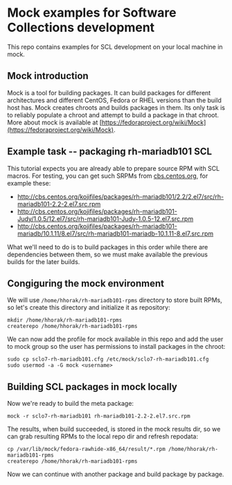 # Mock examples for Software Collections development

This repo contains examples for SCL development on your local machine in mock.

## Mock introduction

Mock is a tool for building packages. It can build packages for different architectures and different CentOS, Fedora or RHEL versions than the build host has. Mock creates chroots and builds packages in them. Its only task is to reliably populate a chroot and attempt to build a package in that chroot. More about mock is available at [https://fedoraproject.org/wiki/Mock](https://fedoraproject.org/wiki/Mock).

## Example task -- packaging rh-mariadb101 SCL

This tutorial expects you are already able to prepare source RPM with SCL macros. For testing, you can get such SRPMs from [cbs.centos.org](http://cbs.centos.org), for example these:

* http://cbs.centos.org/kojifiles/packages/rh-mariadb101/2.2/2.el7/src/rh-mariadb101-2.2-2.el7.src.rpm
* http://cbs.centos.org/kojifiles/packages/rh-mariadb101-Judy/1.0.5/12.el7/src/rh-mariadb101-Judy-1.0.5-12.el7.src.rpm
* http://cbs.centos.org/kojifiles/packages/rh-mariadb101-mariadb/10.1.11/8.el7/src/rh-mariadb101-mariadb-10.1.11-8.el7.src.rpm

What we'll need to do is to build packages in this order while there are dependencies between them, so we must make available the previous builds for the later builds.

## Congiguring the mock environment

We will use `/home/hhorak/rh-mariadb101-rpms` directory to store built RPMs, so let's create this directory and initialize it as repository:

```
mkdir /home/hhorak/rh-mariadb101-rpms
createrepo /home/hhorak/rh-mariadb101-rpms
```

We can now add the profile for mock available in this repo and add the user to mock group so the user has permissions to install packages in the chroot:
```
sudo cp sclo7-rh-mariadb101.cfg /etc/mock/sclo7-rh-mariadb101.cfg
sudo usermod -a -G mock <username>
```

## Building SCL packages in mock locally

Now we're ready to build the meta package:
```
mock -r sclo7-rh-mariadb101 rh-mariadb101-2.2-2.el7.src.rpm
```

The results, when build succeeded, is stored in the mock results dir, so we can grab resulting RPMs to the local repo dir and refresh repodata:
```
cp /var/lib/mock/fedora-rawhide-x86_64/result/*.rpm /home/hhorak/rh-mariadb101-rpms
createrepo /home/hhorak/rh-mariadb101-rpms
```

Now we can continue with another package and build package by package.
